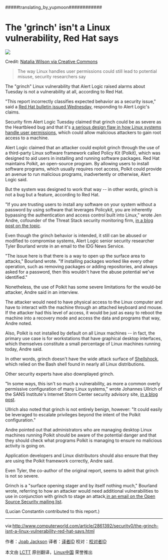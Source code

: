 #####translating_by_yupmoon############

The 'grinch' isn't a Linux vulnerability, Red Hat says
================================================================================
![](http://images.techhive.com/images/article/2014/12/grinch-linux-100536132-primary.idge.png)

Credit: [Natalia Wilson via Creative Commons][1]

> The way Linux handles user permissions could still lead to potential misuse, security researchers say

The "grinch" Linux vulnerability that Alert Logic raised alarms about Tuesday is not a vulnerability at all, according to Red Hat.

"This report incorrectly classifies expected behavior as a security issue," said a [Red Hat bulletin issued Wednesday][2], responding to Alert Logic's claims. 

Security firm Alert Logic Tuesday claimed that grinch could be as severe as the Heartbleed bug and that it's [a serious design flaw in how Linux systems handle user permissions][3], which could allow malicious attackers to gain root access to a machine. 

Alert Logic claimed that an attacker could exploit grinch through the use of a third-party Linux software framework called Policy Kit (Polkit), which was designed to aid users in installing and running software packages. Red Hat maintains Polkit, an open-source program. By allowing users to install software programs, which usually requires root access, Polkit could provide an avenue to run malicious programs, inadvertently or otherwise, Alert Logic said. 

But the system was designed to work that way -- in other words, grinch is not a bug but a feature, according to Red Hat.

"If you are trusting users to install any software on your system without a password by using software that leverages Policykit, you are inherently bypassing the authentication and access control built into Linux," wrote Jen Andre, cofounder of the Threat Stack security monitoring firm, [in a blog post on the topic][4]. 

Even though the grinch behavior is intended, it still can be abused or modified to compromise systems, Alert Logic senior security researcher Tyler Bourland wrote in an email to the IDG News Service.

"The issue here is that there is a way to open up the surface area to attacks," Bourland wrote. "If installing packages worked like every other operation, such as removing packages or adding repositories, and always asked for a password, then this wouldn't have the abuse potential we've identified."

Nonetheless, the use of Polkit has some severe limitations for the would-be attacker, Andre said in an interview.

The attacker would need to have physical access to the Linux computer and have to interact with the machine through an attached keyboard and mouse. If the attacker had this level of access, it would be just as easy to reboot the machine into a recovery mode and access the data and programs that way, Andre noted.

Also, Polkit is not installed by default on all Linux machines -- in fact, the primary use case is for workstations that have graphical desktop interfaces, which themselves constitute a small percentage of Linux machines running today, Andre said.

In other words, grinch doesn't have the wide attack surface of [Shellshock][5], which relied on the Bash shell found in nearly all Linux distributions. 

Other security experts have also downplayed grinch.

"In some ways, this isn't so much a vulnerability, as more a common overly permissive configuration of many Linux systems," wrote Johannes Ullrich of the SANS Institute's Internet Storm Center security advisory site, [in a blog post][6]. 

Ullrich also noted that grinch is not entirely benign, however: "It could easily be leveraged to escalate privileges beyond the intent of the Polkit configuration."

Andre pointed out that administrators who are managing desktop Linux machines running Polkit should be aware of the potential danger and that they should check what programs Polkit is managing to ensure no malicious activity is going on.

Application developers and Linux distributors should also ensure that they are using the Polkit framework correctly, Andre said.

Even Tyler, the co-author of the original report, seems to admit that grinch is not so severe.

Grinch is a "surface opening stager and by itself nothing much," Bourland wrote, referring to how an attacker would need additional vulnerabilities to use in conjunction with grinch to stage an attack,[in an email on the Open Source Security mailing list][7]. 

(Lucian Constantin contributed to this report.) 

--------------------------------------------------------------------------------

via:http://www.computerworld.com/article/2861392/security0/the-grinch-isnt-a-linux-vulnerability-red-hat-says.html 

作者：[Joab Jackson][a]
译者：[译者ID](https://github.com/译者ID)
校对：[校对者ID](https://github.com/校对者ID)

本文由 [LCTT](https://github.com/LCTT/TranslateProject) 原创翻译，[Linux中国](http://linux.cn/) 荣誉推出

[a]:http://www.computerworld.com/author/Joab-Jackson/
[1]:http://www.flickr.com/photos/moonrat/4571563485/
[2]:https://access.redhat.com/articles/1298913
[3]:http://www.pcworld.com/article/2860032/this-linux-grinch-could-put-a-hole-in-your-security-stocking.html
[4]:http://blog.threatstack.com/the-linux-grinch-vulnerability-separating-the-fact-from-the-fud
[5]:http://www.computerworld.com/article/2687983/shellshock-flaws-roils-linux-server-shops.html
[6]:https://isc.sans.edu/diary/Is+the+polkit+Grinch+Going+to+Steal+your+Christmas/19077
[7]:http://seclists.org/oss-sec/2014/q4/1078
